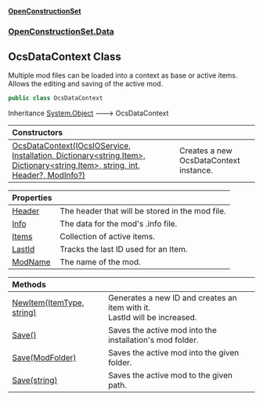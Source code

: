 #### [OpenConstructionSet](index.md 'index')
### [OpenConstructionSet.Data](index.md#OpenConstructionSet_Data 'OpenConstructionSet.Data')
## OcsDataContext Class
Multiple mod files can be loaded into a context as base or active items.  
Allows the editing and saving of the active mod.  
```csharp
public class OcsDataContext
```

Inheritance [System.Object](https://docs.microsoft.com/en-us/dotnet/api/System.Object 'System.Object') &#129106; OcsDataContext  

| Constructors | |
| :--- | :--- |
| [OcsDataContext(IOcsIOService, Installation, Dictionary&lt;string,Item&gt;, Dictionary&lt;string,Item&gt;, string, int, Header?, ModInfo?)](AJdgI9OKnZe2P_T1Dzu3RA.md 'OpenConstructionSet.Data.OcsDataContext.OcsDataContext(OpenConstructionSet.IOcsIOService, OpenConstructionSet.Models.Installation, System.Collections.Generic.Dictionary&lt;string,OpenConstructionSet.Models.Item&gt;, System.Collections.Generic.Dictionary&lt;string,OpenConstructionSet.Models.Item&gt;, string, int, OpenConstructionSet.Models.Header?, OpenConstructionSet.Models.ModInfo?)') | Creates a new OcsDataContext instance.<br/> |

| Properties | |
| :--- | :--- |
| [Header](cs31abMtihCIylBnRlqk3A.md 'OpenConstructionSet.Data.OcsDataContext.Header') | The header that will be stored in the mod file.<br/> |
| [Info](NBzpGyjvoPfqxltNqFhJOw.md 'OpenConstructionSet.Data.OcsDataContext.Info') | The data for the mod's .info file.<br/> |
| [Items](dU5IXK7bgrpmJjMMQJ+XKg.md 'OpenConstructionSet.Data.OcsDataContext.Items') | Collection of active items.<br/> |
| [LastId](bFL6w8mc3tTFqEsaUqpyAg.md 'OpenConstructionSet.Data.OcsDataContext.LastId') | Tracks the last ID used for an Item.<br/> |
| [ModName](0fSkPqGxBNY_raN39NojBA.md 'OpenConstructionSet.Data.OcsDataContext.ModName') | The name of the mod.<br/> |

| Methods | |
| :--- | :--- |
| [NewItem(ItemType, string)](NpZCWvqg0jygU+a5Wh9rrw.md 'OpenConstructionSet.Data.OcsDataContext.NewItem(OpenConstructionSet.Models.ItemType, string)') | Generates a new ID and creates an item with it.<br/>LastId will be increased.<br/> |
| [Save()](9ZBtIoDqJRSA4pdeNHfJig.md 'OpenConstructionSet.Data.OcsDataContext.Save()') | Saves the active mod into the installation's mod folder.<br/> |
| [Save(ModFolder)](wqTfqQq3m7rqK4jAfdpK7Q.md 'OpenConstructionSet.Data.OcsDataContext.Save(OpenConstructionSet.Models.ModFolder)') | Saves the active mod into the given folder.<br/> |
| [Save(string)](bkDY9n3GvNbVMIgSS99A9Q.md 'OpenConstructionSet.Data.OcsDataContext.Save(string)') | Saves the active mod to the given path.<br/> |
